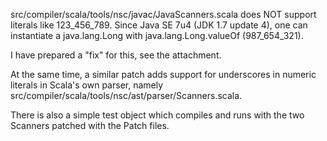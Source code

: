 src/compiler/scala/tools/nsc/javac/JavaScanners.scala does NOT support literals like 123_456_789.
Since Java SE 7u4 (JDK 1.7 update 4), one can instantiate a java.lang.Long with java.lang.Long.valueOf (987_654_321).

I have prepared a "fix" for this, see the attachment.

At the same time, a similar patch adds support for  underscores in numeric literals in Scala's own parser, namely src/compiler/scala/tools/nsc/ast/parser/Scanners.scala.

There is also a simple test object which compiles and runs with the two Scanners patched with the Patch files.

